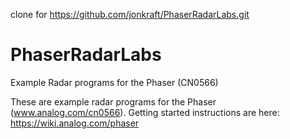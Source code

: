 clone for https://github.com/jonkraft/PhaserRadarLabs.git

# PhaserRadarLabs
Example Radar programs for the Phaser (CN0566)

These are example radar programs for the Phaser (www.analog.com/cn0566).
Getting started instructions are here:  https://wiki.analog.com/phaser

